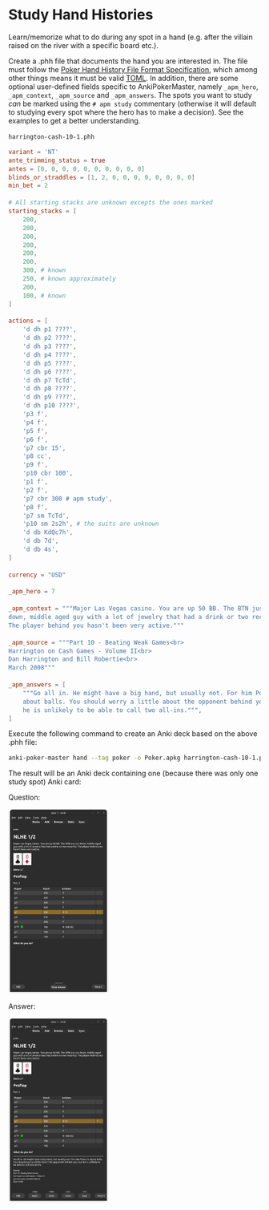 # Study Hand Histories

Learn/memorize what to do during any spot in a hand (e.g. after
the villain raised on the river with a specific board etc.).

Create a .phh file that documents the hand you are interested in. The file must
follow
the [Poker Hand History File Format Specification](https://arxiv.org/html/2312.11753v2),
which among other things means it must be valid [TOML](https://toml.io/). In
addition, there are some optional user-defined fields specific to
AnkiPokerMaster, namely `_apm_hero`, `_apm_context`, `_apm_source`
and `_apm_answers`. The spots you want to study _can_ be marked using
the `# apm study` commentary (otherwise it will default to studying every spot
where the hero has to make a decision). See the examples to get a better
understanding.

`harrington-cash-10-1.phh`

```toml
variant = 'NT'
ante_trimming_status = true
antes = [0, 0, 0, 0, 0, 0, 0, 0, 0, 0]
blinds_or_straddles = [1, 2, 0, 0, 0, 0, 0, 0, 0, 0]
min_bet = 2

# All starting stacks are unknown excepts the ones marked
starting_stacks = [
    200,
    200,
    200,
    200,
    200,
    200,
    300, # known
    250, # known approximately
    200,
    100, # known
]

actions = [
    'd dh p1 ????',
    'd dh p2 ????',
    'd dh p3 ????',
    'd dh p4 ????',
    'd dh p5 ????',
    'd dh p6 ????',
    'd dh p7 TcTd',
    'd dh p8 ????',
    'd dh p9 ????',
    'd dh p10 ????',
    'p3 f',
    'p4 f',
    'p5 f',
    'p6 f',
    'p7 cbr 15',
    'p8 cc',
    'p9 f',
    'p10 cbr 100',
    'p1 f',
    'p2 f',
    'p7 cbr 300 # apm study',
    'p8 f',
    'p7 sm TcTd',
    'p10 sm 2s2h', # the suits are unknown
    'd db KdQc7h',
    'd db 7d',
    'd db 4s',
]

currency = "USD"

_apm_hero = 7

_apm_context = """Major Las Vegas casino. You are up 50 BB. The BTN just sat
down, middle aged guy with a lot of jewelry that had a drink or two recently.
The player behind you hasn't been very active."""

_apm_source = """Part 10 - Beating Weak Games<br>
Harrington on Cash Games - Volume II<br>
Dan Harrington and Bill Robertie<br>
March 2008"""

_apm_answers = [
    """Go all in. He might have a big hand, but usually not. For him Poker is
    about balls. You should worry a little about the opponent behind you, but
    he is unlikely to be able to call two all-ins.""",
]
```

Execute the following command to create an Anki deck based on the above .phh
file:

```bash
anki-poker-master hand --tag poker -o Poker.apkg harrington-cash-10-1.phh
```

The result will be an Anki deck containing one (because there was only one study
spot) Anki card:

Question:

<img src="https://github.com/omarkohl/anki-poker-master/blob/main/screenshots/hand_harrington-cash-10-1_q.png?raw=true" width="200">

Answer:

<img src="https://github.com/omarkohl/anki-poker-master/blob/main/screenshots/hand_harrington-cash-10-1_a.png?raw=true" width="200">
